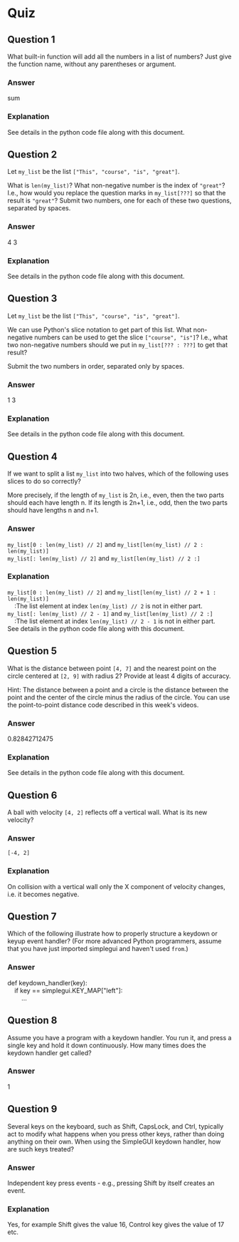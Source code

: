 Quiz
====

Question 1
----------

What built-in function will add all the numbers in a list of numbers? Just give the function name, without any parentheses or argument.  

### Answer

sum  

### Explanation

See details in the python code file along with this document.  

Question 2
----------

Let `my_list` be the list `["This", "course", "is", "great"]`.

What is `len(my_list)`?
What non-negative number is the index of `"great"`? I.e., how would you replace the question marks in `my_list[???]` so that the result is `"great"`?
Submit two numbers, one for each of these two questions, separated by spaces.  

### Answer

4 3  

### Explanation

See details in the python code file along with this document.  

Question 3
----------

Let `my_list` be the list `["This", "course", "is", "great"]`.

We can use Python's slice notation to get part of this list. What non-negative numbers can be used to get the slice `["course", "is"]`? I.e., what two non-negative numbers should we put in `my_list[??? : ???]` to get that result?

Submit the two numbers in order, separated only by spaces.  

### Answer

1 3  

### Explanation

See details in the python code file along with this document.  

Question 4
----------

If we want to split a list `my_list` into two halves, which of the following uses slices to do so correctly?

More precisely, if the length of `my_list` is 2n, i.e., even, then the two parts should each have length n. If its length is 2n+1, i.e., odd, then the two parts should have lengths n and n+1.  

### Answer

`my_list[0 : len(my_list) // 2]` and `my_list[len(my_list) // 2 : len(my_list)]`  
`my_list[: len(my_list) // 2]` and `my_list[len(my_list) // 2 :]`  

### Explanation

`my_list[0 : len(my_list) // 2]` and `my_list[len(my_list) // 2 + 1 : len(my_list)]`  
&nbsp;&nbsp;&nbsp;&nbsp;:The list element at index `len(my_list) // 2` is not in either part.  
`my_list[: len(my_list) // 2 - 1]` and `my_list[len(my_list) // 2 :]`  
&nbsp;&nbsp;&nbsp;&nbsp;:The list element at index `len(my_list) // 2 - 1` is not in either part.  
See details in the python code file along with this document.  

Question 5
----------

What is the distance between point `[4, 7]` and the nearest point on the circle centered at `[2, 9]` with radius 2? Provide at least 4 digits of accuracy.

Hint: The distance between a point and a circle is the distance between the point and the center of the circle minus the radius of the circle. You can use the point-to-point distance code described in this week's videos.  

### Answer

0.82842712475  

### Explanation

See details in the python code file along with this document.

Question 6
----------

A ball with velocity `[4, 2]` reflects off a vertical wall. What is its new velocity?  

### Answer

`[-4, 2]`  

### Explanation

On collision with a vertical wall only the X component of velocity changes, i.e. it becomes negative.

Question 7
----------

Which of the following illustrate how to properly structure a keydown or keyup event handler? (For more advanced Python programmers, assume that you have just imported simplegui and haven't used `from`.)  

### Answer

def keydown_handler(key):  
&nbsp;&nbsp;&nbsp;&nbsp;if key == simplegui.KEY_MAP["left"]:  
&nbsp;&nbsp;&nbsp;&nbsp;&nbsp;&nbsp;&nbsp;&nbsp;...    

Question 8
----------

Assume you have a program with a keydown handler. You run it, and press a single key and hold it down continuously. How many times does the keydown handler get called?  

### Answer

1  

Question 9
-----------

Several keys on the keyboard, such as Shift, CapsLock, and Ctrl, typically act to modify what happens when you press other keys, rather than doing anything on their own. When using the SimpleGUI keydown handler, how are such keys treated?  

### Answer

Independent key press events - e.g., pressing Shift by itself creates an event.  

### Explanation

Yes, for example Shift gives the value 16, Control key gives the value of 17 etc.